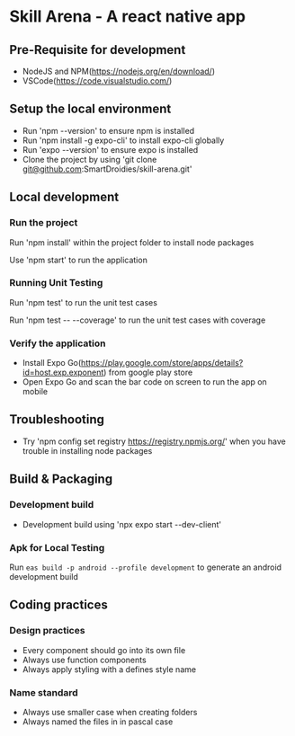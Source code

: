 # Skill Arena - A react native app

## Pre-Requisite for development

- NodeJS and NPM(https://nodejs.org/en/download/)
- VSCode(https://code.visualstudio.com/)
  
## Setup the local environment

- Run 'npm --version' to ensure npm is installed
- Run 'npm install -g expo-cli' to install expo-cli globally
- Run 'expo --version' to ensure expo is installed
- Clone the project by using 'git clone git@github.com:SmartDroidies/skill-arena.git'

## Local development

### Run the project

Run 'npm install' within the project folder to install node packages

Use 'npm start' to run the application

### Running Unit Testing

Run 'npm test' to run the unit test cases

Run 'npm test -- --coverage' to run the unit test cases with coverage  

### Verify the application

- Install Expo Go(https://play.google.com/store/apps/details?id=host.exp.exponent) from google play store
- Open Expo Go and scan the bar code on screen to run the app on mobile

## Troubleshooting

- Try 'npm config set registry https://registry.npmjs.org/' when you have trouble in installing node packages

## Build & Packaging

### Development build 

- Development build using 'npx expo start --dev-client'

### Apk for Local Testing

Run ```eas build -p android --profile development``` to generate an android development build

## Coding practices

### Design practices

- Every component should go into its own file
- Always use function components
- Always apply styling with a defines style name
  
### Name standard

- Always use smaller case when creating folders
- Always named the files in in pascal case
